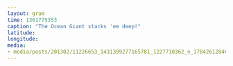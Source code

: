 ```yaml
---
layout: gram
time: 1361775353
caption: "The Ocean Giant stacks 'em deep!"
latitude: 
longitude: 
media:
- media/posts/201302/11226653_1431399277165781_1227710362_n_17842612846000351.jpg
---
```

